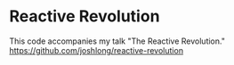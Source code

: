 # Reactive Revolution

This code accompanies my talk "The Reactive Revolution." 
https://github.com/joshlong/reactive-revolution
